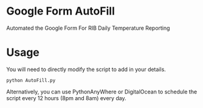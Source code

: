 # Google Form AutoFill
Automated the Google Form For RIB Daily Temperature Reporting

# Usage

You will need to directly modify the script to add in your details.
```To run the script type in
python AutoFill.py
``` 
Alternatively, you can use PythonAnyWhere or DigitalOcean to schedule the script every 12 hours (8pm and 8am) every day.
